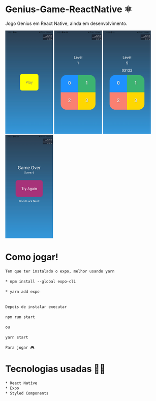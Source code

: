 # Genius-Game-ReactNative ⚛
Jogo Genius em React Native, ainda em desenvolvimento.

<img src="/ImagesReadme/play.jpeg" width="150"> <img src="/ImagesReadme/game.jpeg" width="150"> <img src="/ImagesReadme/gameplay.jpeg" width="150"> <img src="/ImagesReadme/gameover.jpeg" width="150">




# Como jogar!

    Tem que ter instalado o expo, melhor usando yarn

    * npm install --global expo-cli

    * yarn add expo


    Depois de instalar executar

    npm run start

    ou 

    yarn start

    Para jogar 🎮






# Tecnologias usadas 🐱‍💻
  
    * React Native
    * Expo
    * Styled Components
 
 
